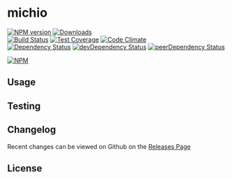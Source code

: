 # michio 
[![NPM version](https://badge.fury.io/js/michio.svg)](http://badge.fury.io/js/michio) [![Downloads](http://img.shields.io/npm/dm/michio.svg)](http://badge.fury.io/js/michio)   
[![Build Status](https://travis-ci.org//michio.svg?branch=master)](https://travis-ci.org//michio) [![Test Coverage](https://codeclimate.com/github//michio/badges/coverage.svg)](https://codeclimate.com/github//michio) [![Code Climate](https://codeclimate.com/github//michio/badges/gpa.svg)](https://codeclimate.com/github//michio)   
[![Dependency Status](https://david-dm.org//michio.svg)](https://david-dm.org//michio) [![devDependency Status](https://david-dm.org//michio/dev-status.svg)](https://david-dm.org//michio#info=devDependencies) [![peerDependency Status](https://david-dm.org//michio/peer-status.svg)](https://david-dm.org//michio#info=peerDependencies)    


> 

[![NPM](https://nodei.co/npm/michio.png?downloads=true&downloadRank=true&stars=true)](https://nodei.co/npm/michio)

## Usage


## Testing


## Changelog

Recent changes can be viewed on Github on the [Releases Page](https://github.com//michio/releases)

## License


